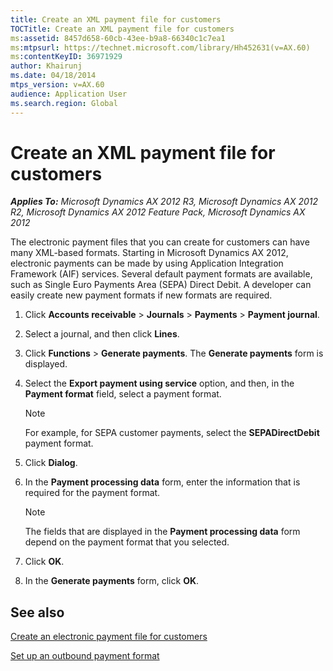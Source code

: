 ```yaml
---
title: Create an XML payment file for customers
TOCTitle: Create an XML payment file for customers
ms:assetid: 8457d658-60cb-43ee-b9a8-66340c1c7ea1
ms:mtpsurl: https://technet.microsoft.com/library/Hh452631(v=AX.60)
ms:contentKeyID: 36971929
author: Khairunj
ms.date: 04/18/2014
mtps_version: v=AX.60
audience: Application User
ms.search.region: Global
---
```


# Create an XML payment file for customers 


_**Applies To:** Microsoft Dynamics AX 2012 R3, Microsoft Dynamics AX 2012 R2, Microsoft Dynamics AX 2012 Feature Pack, Microsoft Dynamics AX 2012_

The electronic payment files that you can create for customers can have many XML-based formats. Starting in Microsoft Dynamics AX 2012, electronic payments can be made by using Application Integration Framework (AIF) services. Several default payment formats are available, such as Single Euro Payments Area (SEPA) Direct Debit. A developer can easily create new payment formats if new formats are required.

1.  Click **Accounts receivable** \> **Journals** \> **Payments** \> **Payment journal**.

2.  Select a journal, and then click **Lines**.

3.  Click **Functions** \> **Generate payments**. The **Generate payments** form is displayed.

4.  Select the **Export payment using service** option, and then, in the **Payment format** field, select a payment format.
    

    > [!NOTE]
    > <P>For example, for SEPA customer payments, select the <STRONG>SEPADirectDebit</STRONG> payment format.</P>



5.  Click **Dialog**.

6.  In the **Payment processing data** form, enter the information that is required for the payment format.
    

    > [!NOTE]
    > <P>The fields that are displayed in the <STRONG>Payment processing data</STRONG> form depend on the payment format that you selected.</P>



7.  Click **OK**.

8.  In the **Generate payments** form, click **OK**.

## See also

[Create an electronic payment file for customers](create-an-electronic-payment-file-for-customers.md)

[Set up an outbound payment format](set-up-an-outbound-payment-format.md)

  



